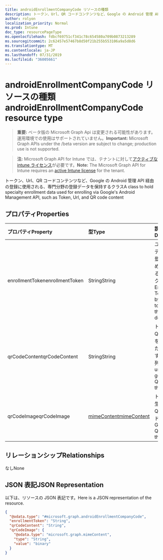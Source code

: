 ```yaml
---
title: androidEnrollmentCompanyCode リソースの種類
description: トークン、Url、QR コードコンテンツなど、Google の Android 管理 API 経由の登録に使用される、専門分野の登録データを保持するクラス
author: rolyon
localization_priority: Normal
ms.prod: Intune
doc_type: resourcePageType
ms.openlocfilehash: fdbcf69751cf341c78c654580a709b0873213289
ms.sourcegitcommit: 2c62457e57467b8d50f21b255b553106a9a5d8d6
ms.translationtype: MT
ms.contentlocale: ja-JP
ms.lasthandoff: 07/31/2019
ms.locfileid: "36005661"
---
```

# <a name="androidenrollmentcompanycode-resource-type"></a><span data-ttu-id="968f1-103">androidEnrollmentCompanyCode リソースの種類</span><span class="sxs-lookup"><span data-stu-id="968f1-103">androidEnrollmentCompanyCode resource type</span></span>

> <span data-ttu-id="968f1-104">**重要:** ベータ版の Microsoft Graph Api は変更される可能性があります。運用環境での使用はサポートされていません。</span><span class="sxs-lookup"><span data-stu-id="968f1-104">**Important:** Microsoft Graph APIs under the /beta version are subject to change; production use is not supported.</span></span>

> <span data-ttu-id="968f1-105">**注:** Microsoft Graph API for Intune では、テナントに対して[アクティブな intune ライセンス](https://go.microsoft.com/fwlink/?linkid=839381)が必要です。</span><span class="sxs-lookup"><span data-stu-id="968f1-105">**Note:** The Microsoft Graph API for Intune requires an [active Intune license](https://go.microsoft.com/fwlink/?linkid=839381) for the tenant.</span></span>

<span data-ttu-id="968f1-106">トークン、Url、QR コードコンテンツなど、Google の Android 管理 API 経由の登録に使用される、専門分野の登録データを保持するクラス</span><span class="sxs-lookup"><span data-stu-id="968f1-106">A class to hold specialty enrollment data used for enrolling via Google's Android Management API, such as Token, Url, and QR code content</span></span>

## <a name="properties"></a><span data-ttu-id="968f1-107">プロパティ</span><span class="sxs-lookup"><span data-stu-id="968f1-107">Properties</span></span>
|<span data-ttu-id="968f1-108">プロパティ</span><span class="sxs-lookup"><span data-stu-id="968f1-108">Property</span></span>|<span data-ttu-id="968f1-109">型</span><span class="sxs-lookup"><span data-stu-id="968f1-109">Type</span></span>|<span data-ttu-id="968f1-110">説明</span><span class="sxs-lookup"><span data-stu-id="968f1-110">Description</span></span>|
|:---|:---|:---|
|<span data-ttu-id="968f1-111">enrollmentToken</span><span class="sxs-lookup"><span data-stu-id="968f1-111">enrollmentToken</span></span>|<span data-ttu-id="968f1-112">String</span><span class="sxs-lookup"><span data-stu-id="968f1-112">String</span></span>|<span data-ttu-id="968f1-113">ユーザーがデバイスを登録するために使用する登録トークン。</span><span class="sxs-lookup"><span data-stu-id="968f1-113">Enrollment Token used by the User to enroll their device.</span></span>|
|<span data-ttu-id="968f1-114">qrCodeContent</span><span class="sxs-lookup"><span data-stu-id="968f1-114">qrCodeContent</span></span>|<span data-ttu-id="968f1-115">String</span><span class="sxs-lookup"><span data-stu-id="968f1-115">String</span></span>|<span data-ttu-id="968f1-116">トークンの QR コードを生成するために使用する文字列。</span><span class="sxs-lookup"><span data-stu-id="968f1-116">String used to generate a QR code for the token.</span></span>|
|<span data-ttu-id="968f1-117">qrCodeImage</span><span class="sxs-lookup"><span data-stu-id="968f1-117">qrCodeImage</span></span>|[<span data-ttu-id="968f1-118">mimeContent</span><span class="sxs-lookup"><span data-stu-id="968f1-118">mimeContent</span></span>](../resources/intune-shared-mimecontent.md)|<span data-ttu-id="968f1-119">トークンの生成された QR コード。</span><span class="sxs-lookup"><span data-stu-id="968f1-119">Generated QR code for the token.</span></span>|

## <a name="relationships"></a><span data-ttu-id="968f1-120">リレーションシップ</span><span class="sxs-lookup"><span data-stu-id="968f1-120">Relationships</span></span>
<span data-ttu-id="968f1-121">なし</span><span class="sxs-lookup"><span data-stu-id="968f1-121">None</span></span>

## <a name="json-representation"></a><span data-ttu-id="968f1-122">JSON 表記</span><span class="sxs-lookup"><span data-stu-id="968f1-122">JSON Representation</span></span>
<span data-ttu-id="968f1-123">以下は、リソースの JSON 表記です。</span><span class="sxs-lookup"><span data-stu-id="968f1-123">Here is a JSON representation of the resource.</span></span>
<!-- {
  "blockType": "resource",
  "@odata.type": "microsoft.graph.androidEnrollmentCompanyCode"
}
-->
``` json
{
  "@odata.type": "#microsoft.graph.androidEnrollmentCompanyCode",
  "enrollmentToken": "String",
  "qrCodeContent": "String",
  "qrCodeImage": {
    "@odata.type": "microsoft.graph.mimeContent",
    "type": "String",
    "value": "binary"
  }
}
```





